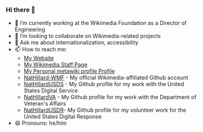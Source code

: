 ### Hi there 👋

- 🔭 I’m currently working at the Wikimedia Foundation as a Director of Engineering
- 👯 I’m looking to collaborate on Wikimedia-related projects
- 💬 Ask me about internationalization, accessibility
- 📫 How to reach me:
  - [My Website](https://www.natbaca.net) 
  - [My Wikimedia Staff Page](https://meta.wikimedia.org/wiki/User:NBaca-WMF)
  - [My Personal metawiki profile Profile](https://meta.wikimedia.org/wiki/User:NatBaca)
  - [NatHillard-WMF](https://github.com/NatHillard-WMF) - My official Wikimedia-affiliated Github account
  - [NatHillardUSDS](https://github.com/NatHillardUSDS) - My Github profile for my work with the United States Digital Service
  - [NatHillardVA](https://github.com/NatHillardVA) - My Github profile for my work with the Department of Veteran's Affairs
  - [NatHillardUSDR](https://github.com/NatHillardUSDR)- My Github profile for my volunteer work for the United States Digital Response
- 😄 Pronouns: he/him
